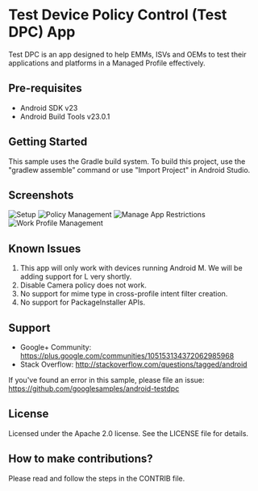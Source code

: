 Test Device Policy Control (Test DPC) App
=========================================

Test DPC is an app designed to help EMMs, ISVs and OEMs to test their applications and platforms in a Managed Profile effectively.

Pre-requisites
--------------

- Android SDK v23
- Android Build Tools v23.0.1

Getting Started
---------------

This sample uses the Gradle build system. To build this project, use the
"gradlew assemble” command or use "Import Project" in Android Studio.

Screenshots
-----------

![Setup](doc/setup.png "Setup screen")
![Policy Management](doc/policy_management.png "Home screen once the profile is setup")
![Manage App Restrictions](doc/manage_app_restrictions.png "Manage restrictions for apps in the Work Profile")
![Work Profile Management](doc/work_profile_management.png "Manage policies specific to the Work Profile")

Known Issues
------------

1. This app will only work with devices running Android M. We will be adding support for L very shortly.
2. Disable Camera policy does not work.
3. No support for mime type in cross-profile intent filter creation.
4. No support for PackageInstaller APIs.

Support
-------

- Google+ Community: https://plus.google.com/communities/105153134372062985968
- Stack Overflow: http://stackoverflow.com/questions/tagged/android

If you've found an error in this sample, please file an issue:
https://github.com/googlesamples/android-testdpc

License
-------

Licensed under the Apache 2.0 license. See the LICENSE file for details.

How to make contributions?
--------------------------

Please read and follow the steps in the CONTRIB file.
